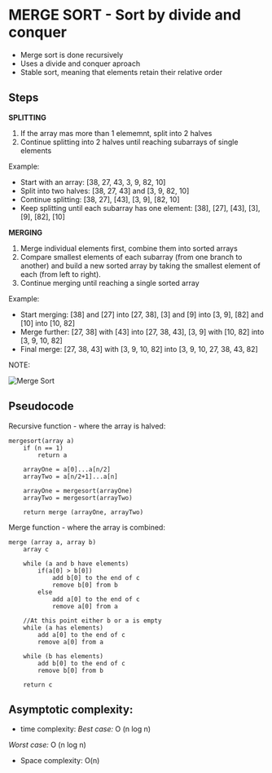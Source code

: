# MERGE SORT - Sort by divide and conquer
- Merge sort is done recursively
- Uses a divide and conquer aproach
- Stable sort, meaning that elements retain their relative order

## Steps

**SPLITTING**

1. If the array mas more than 1 elememnt, split into 2 halves
2. Continue splitting into 2 halves until reaching subarrays of single elements

Example: 
- Start with an array: [38, 27, 43, 3, 9, 82, 10]
- Split into two halves: [38, 27, 43] and [3, 9, 82, 10]
- Continue splitting: [38, 27], [43], [3, 9], [82, 10]
- Keep splitting until each subarray has one element: [38], [27], [43], [3], [9], [82], [10]

**MERGING**
1. Merge individual elements first, combine them into sorted arrays
2. Compare smallest elements of each subarray (from one branch to another) and build a new sorted array by taking the smallest element of each (from left to right). 
3. Continue merging until reaching a single sorted array

Example:
- Start merging: [38] and [27] into [27, 38], [3] and [9] into [3, 9], [82] and [10] into [10, 82]
- Merge further: [27, 38] with [43] into [27, 38, 43], [3, 9] with [10, 82] into [3, 9, 10, 82]
- Final merge: [27, 38, 43] with [3, 9, 10, 82] into [3, 9, 10, 27, 38, 43, 82]

NOTE: 

![Merge Sort](../../../../assets/insertion-sort.png)



## Pseudocode

Recursive function - where the array is halved:

    mergesort(array a)
        if (n == 1)
            return a

        arrayOne = a[0]...a[n/2]
        arrayTwo = a[n/2+1]...a[n]

        arrayOne = mergesort(arrayOne)
        arrayTwo = mergesort(arrayTwo)

        return merge (arrayOne, arrayTwo)

Merge function - where the array is combined:

    merge (array a, array b)
        array c

        while (a and b have elements)
            if(a[0] > b[0])
                add b[0] to the end of c
                remove b[0] from b
            else
                add a[0] to the end of c
                remove a[0] from a
        
        //At this point either b or a is empty
        while (a has elements)
            add a[0] to the end of c
            remove a[0] from a
        
        while (b has elements)
            add b[0] to the end of c
            remove b[0] from b

        return c


## Asymptotic complexity: 

- time complexity:
*Best case:*
O (n log n)

*Worst case:*
O (n log n)

- Space complexity: 
O(n)